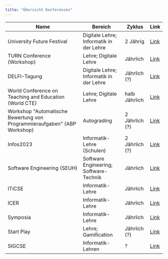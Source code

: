 ```yaml
---
title: "Übersicht Konferenzen"
---
```


| Name                                                                     | Bereich                                 | Zyklus         | Link                                                  |
| ------------------------------------------------------------------------ | --------------------------------------- | -------------- | ----------------------------------------------------- |
| University Future Festival                                               | Digitale Lehre; Informatik in der Lehre | 2 Jährig       | [Link](https://festival.hfd.digital/de/)              |
| TURN Conference (Workshop)                                               | Lehre; Digitale Lehre                   | Jährlich       | [Link](https://turn-conference.org/)                  |
| DELFI-Tagung                                                             | Digitale Lehre; Informatik in der Lehre | Jährlich (?)   | [Link](https://delfi-tagung.de/)                      |
| World Conference on Teaching and Education (World CTE)                   | Lehre; Digitale Lehre                   | halb Jährlich  | [Link](https://www.worldcte.org/)                     |
| Workshop "Automatische Bewertung von Programmieraufgaben" (ABP Workshop) | Autograding                             | 2 Jährlich (?) | [Link](https://www.abp-workshop.de/)                  |
| Infos2023                                                                | Informatik-Lehre (Schulen)              | 2 Jährlich (?) | [Link](https://infos2023.informatik.uni-rostock.de)   |
| Software Engineering (SEUH)                                              | Software Engineering; Software-Technik  | Jährlich       | [Link](https://se-2023.gi.de/)                        |
| ITiCSE                                                                   | Informatik-Lehre                        | Jährlich       | [Link](https://sigcse.org/events/iticse/index.html)   |
| ICER                                                                     | Informatik-Lehre                        | Jährlich       | [Link](https://sigcse.org/events/icer/index.html)     |
| Symposia                                                                 | Informatik-Lehre                        | Jährlich       | [Link](https://sigcse.org/events/symposia/index.html) |
| Start Play                                                               | Lehre; Gamification                     | Jährlich (?)   | [Link](https://startplay-conference.com/)             |
| SIGCSE                                                                   | Informatik-Lehren                       | ?              | [Link](https://cssplice.github.io/SIGCSE23/CFP.html)  |
